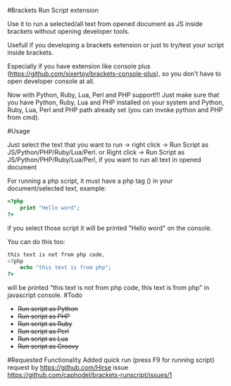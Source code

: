 #Brackets Run Script extension

Use it to run a selected/all text from opened document as JS inside brackets without opening developer tools.

Usefull if you developing a brackets extension or just to try/test your script inside brackets.

Especially if you have extension like console plus (https://github.com/sixertoy/brackets-console-plus), so you don't have to open developer console at all.

Now with Python, Ruby, Lua, Perl and PHP support!!! Just make sure that you have Python, Ruby, Lua and PHP installed on your system and Python, Ruby, Lua, Perl and PHP path already set (you can invoke python and PHP from cmd).

#Usage

Just select the text that you want to run -> right click -> Run Script as JS/Python/PHP/Ruby/Lua/Perl.
or
Right click -> Run Script as JS/Python/PHP/Ruby/Lua/Perl, if you want to run all text in opened document

For running a php script, it must have a php tag (<?php ?>) in your document/selected text, example:
```php
<?php
    print "Hello word";
?>
```
if you select those script it will be printed "Hello word" on the console.

You can do this too:
```php
this text is not from php code,
<?php
    echo "this text is from php";
?>
```
will be printed "this text is not from php code, this text is from php" in javascript console.
#Todo

- ~~Run script as Python~~
- ~~Run script as PHP~~
- ~~Run script as Ruby~~
- ~~Run script as Perl~~
- ~~Run script as Lua~~
- ~~Run script as Groovy~~

#Requested Functionality
Added quick run (press F9 for running script) request by https://github.com/Hirse issue https://github.com/caphodel/brackets-runscript/issues/1
